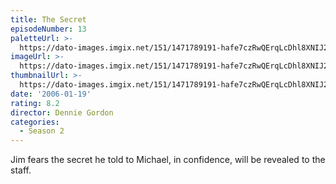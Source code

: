 ```yaml
---
title: The Secret
episodeNumber: 13
paletteUrl: >-
  https://dato-images.imgix.net/151/1471789191-hafe7czRwQErqLcDhl8XNIJ2s3.jpg?auto=enhance&ch=DPR%2CWidth&palette=json
imageUrl: >-
  https://dato-images.imgix.net/151/1471789191-hafe7czRwQErqLcDhl8XNIJ2s3.jpg?auto=compress%2Cformat&ch=DPR%2CWidth&w=500
thumbnailUrl: >-
  https://dato-images.imgix.net/151/1471789191-hafe7czRwQErqLcDhl8XNIJ2s3.jpg?auto=enhance&ch=DPR%2CWidth&fit=crop&fm=jpg&h=280&w=500
date: '2006-01-19'
rating: 8.2
director: Dennie Gordon
categories:
  - Season 2
---
```


Jim fears the secret he told to Michael, in confidence, will be revealed to the staff.